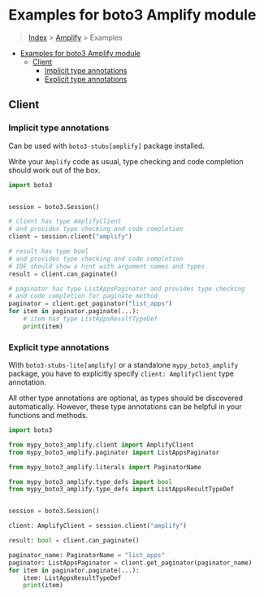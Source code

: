 <a id="examples-for-boto3-amplify-module"></a>

# Examples for boto3 Amplify module

> [Index](../README.md) > [Amplify](./README.md) > Examples

- [Examples for boto3 Amplify module](#examples-for-boto3-amplify-module)
  - [Client](#client)
    - [Implicit type annotations](#implicit-type-annotations)
    - [Explicit type annotations](#explicit-type-annotations)

<a id="client"></a>

## Client

<a id="implicit-type-annotations"></a>

### Implicit type annotations

Can be used with `boto3-stubs[amplify]` package installed.

Write your `Amplify` code as usual, type checking and code completion should
work out of the box.

```python
import boto3


session = boto3.Session()

# client has type AmplifyClient
# and provides type checking and code completion
client = session.client("amplify")

# result has type bool
# and provides type checking and code completion
# IDE should show a hint with argument names and types
result = client.can_paginate()

# paginator has type ListAppsPaginator and provides type checking
# and code completion for paginate method
paginator = client.get_paginator("list_apps")
for item in paginator.paginate(...):
    # item has type ListAppsResultTypeDef
    print(item)
```

<a id="explicit-type-annotations"></a>

### Explicit type annotations

With `boto3-stubs-lite[amplify]` or a standalone `mypy_boto3_amplify` package,
you have to explicitly specify `client: AmplifyClient` type annotation.

All other type annotations are optional, as types should be discovered
automatically. However, these type annotations can be helpful in your functions
and methods.

```python
import boto3

from mypy_boto3_amplify.client import AmplifyClient
from mypy_boto3_amplify.paginator import ListAppsPaginator

from mypy_boto3_amplify.literals import PaginatorName

from mypy_boto3_amplify.type_defs import bool
from mypy_boto3_amplify.type_defs import ListAppsResultTypeDef


session = boto3.Session()

client: AmplifyClient = session.client("amplify")

result: bool = client.can_paginate()

paginator_name: PaginatorName = "list_apps"
paginator: ListAppsPaginator = client.get_paginator(paginator_name)
for item in paginator.paginate(...):
    item: ListAppsResultTypeDef
    print(item)
```
